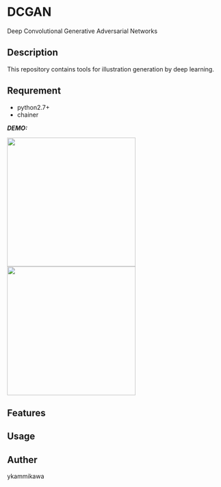 # DCGAN
Deep Convolutional Generative Adversarial Networks


## Description
This repository contains tools for illustration generation by deep learning.

## Requrement
 - python2.7+
 - chainer

***DEMO:***

<img src=https://user-images.githubusercontent.com/27678705/27029284-95b123ce-4fa2-11e7-94b1-bd115fc94cde.png width="300px">
<img src=https://user-images.githubusercontent.com/27678705/27029425-4b08132c-4fa3-11e7-8ee3-83537530c3bd.png width="300px">


## Features
 
 
## Usage
    
## Auther

ykammikawa

